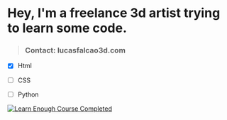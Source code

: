 # Hey, I'm a freelance 3d artist trying to learn some code. 

> ### Contact: lucasfalcao3d.com


- [x] Html
- [ ] CSS
- [ ] Python


[![Learn Enough Course Completed](https://www.learnenough.com/certificates/lucasfalcao3d/html-tutorial.svg)](https://www.learnenough.com/certificates/lucasfalcao3d)
